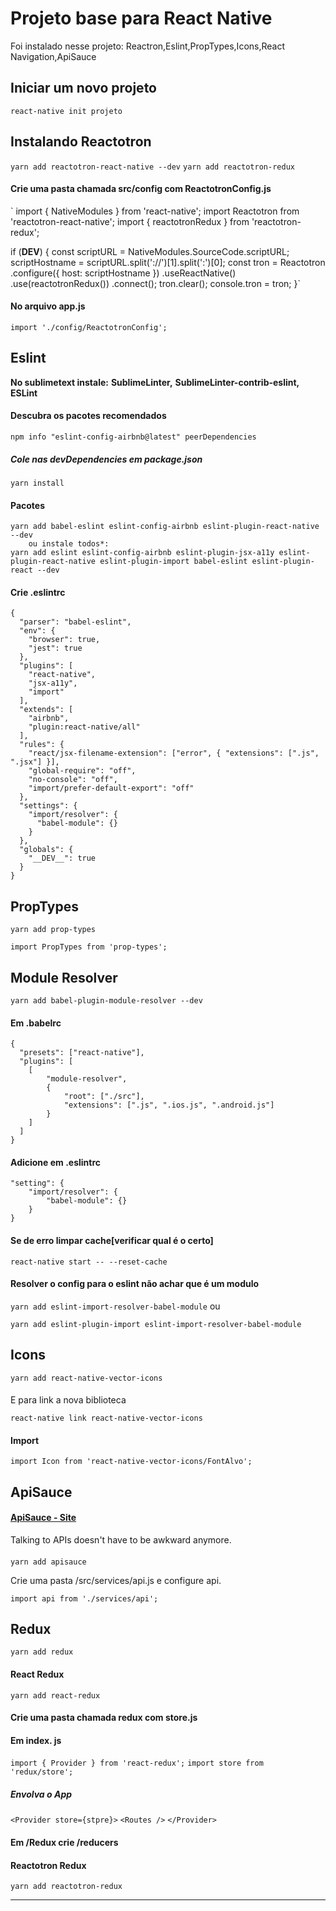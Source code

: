 # Projeto base para React Native
Foi instalado nesse projeto:
Reactron,Eslint,PropTypes,Icons,React Navigation,ApiSauce

## Iniciar um novo projeto
`react-native init projeto`

## Instalando Reactotron
`yarn add reactotron-react-native --dev`
`yarn add reactotron-redux`

#### Crie uma pasta chamada src/config com ReactotronConfig.js
 `
  import { NativeModules } from 'react-native';
  import Reactotron from 'reactotron-react-native';
  import { reactotronRedux } from 'reactotron-redux';

  if (__DEV__) {
    const scriptURL = NativeModules.SourceCode.scriptURL;
    scriptHostname = scriptURL.split('://')[1].split(':')[0];
    const tron = Reactotron
      .configure({ host: scriptHostname })
      .useReactNative()
      .use(reactotronRedux())
      .connect();
    tron.clear();
    console.tron = tron;
  }`

#### No arquivo app.js
`import './config/ReactotronConfig';`

## Eslint
**No sublimetext instale:**
**SublimeLinter,**
**SublimeLinter-contrib-eslint,**
**ESLint**

#### Descubra os pacotes recomendados
  `npm info "eslint-config-airbnb@latest" peerDependencies`
##### Cole nas devDependencies em package.json
  `yarn install`
#### Pacotes
	yarn add babel-eslint eslint-config-airbnb eslint-plugin-react-native --dev
        ou instale todos*:
	yarn add eslint eslint-config-airbnb eslint-plugin-jsx-a11y eslint-plugin-react-native eslint-plugin-import babel-eslint eslint-plugin-react --dev

#### Crie .eslintrc

    {
      "parser": "babel-eslint",
      "env": {
        "browser": true,
        "jest": true
      },
      "plugins": [
        "react-native",
        "jsx-a11y",
        "import"
      ],
      "extends": [
        "airbnb",
        "plugin:react-native/all"
      ],
      "rules": {
        "react/jsx-filename-extension": ["error", { "extensions": [".js", ".jsx"] }],
        "global-require": "off",
        "no-console": "off",
        "import/prefer-default-export": "off"
      },
      "settings": {
        "import/resolver": {
          "babel-module": {}
        }
      },
      "globals": {
        "__DEV__": true
      }
    }

## PropTypes

`yarn add prop-types`

`import PropTypes from 'prop-types';`

## Module Resolver
`yarn add babel-plugin-module-resolver --dev`

#### Em .babelrc
	{
	  "presets": ["react-native"],
	  "plugins": [
	  	[
	  		"module-resolver",
	  		{
	  			"root": ["./src"],
	  			"extensions": [".js", ".ios.js", ".android.js"]
	  		}
	  	]
	  ]
	}

#### Adicione em .eslintrc

    "setting": {
        "import/resolver": {
            "babel-module": {}
        }
    }

#### Se de erro limpar cache[verificar qual é o certo]

`react-native start -- --reset-cache`


#### Resolver o config para o eslint não achar que é um modulo
`yarn add eslint-import-resolver-babel-module`
ou

`yarn add eslint-plugin-import eslint-import-resolver-babel-module`

## Icons

`yarn add react-native-vector-icons`

####
E para link a nova biblioteca

`react-native link react-native-vector-icons`

#### Import
`import Icon from 'react-native-vector-icons/FontAlvo';`


## ApiSauce
#### [ApiSauce - Site](https://github.com/infinitered/apisauce)
Talking to APIs doesn't have to be awkward anymore.
####
`yarn add apisauce`

Crie uma pasta /src/services/api.js e configure api.

`import api from './services/api';`

## Redux
`yarn add redux`

#### React Redux
`yarn add react-redux`

#### Crie uma pasta chamada redux com store.js

#### Em index. js
`import { Provider } from 'react-redux';`
`import store from 'redux/store';`

##### Envolva o App
  `<Provider store={stpre}>`
    `<Routes />`
  `</Provider>`

#### Em /Redux crie /reducers

#### Reactotron Redux
`yarn add reactotron-redux`


----------------